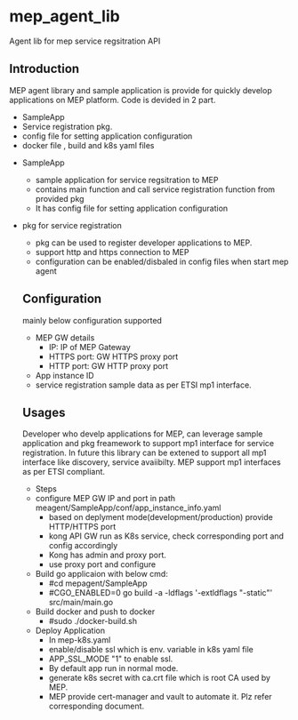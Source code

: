 # mep_agent_lib
Agent lib for mep service regsitration API 

## Introduction

MEP agent library and sample application is provide for quickly develop applications on MEP platform.
Code is devided in 2 part.
- SampleApp
- Service registration pkg.
- config file for setting application configuration 
- docker file , build and k8s yaml files

* SampleApp 
	- sample application for service regsitration to MEP
	- contains main function and call service registration function from provided pkg
	- It has config file for setting application configuration  

* pkg for service registration
	- pkg can be used to register developer applications to MEP. 
	- support http and https connection to MEP
	- configuration can be enabled/disbaled in config files when start mep agent
	
	## Configuration
	mainly below configuration supported
	- MEP GW details
		- IP: IP of MEP Gateway 
		- HTTPS port:  GW HTTPS proxy port 
		- HTTP port:  GW HTTP proxy port
	- App instance ID 
	- service registration sample data as per ETSI mp1 interface.
	
	## Usages
	Developer who develp applications for MEP, can leverage sample application and pkg freamework to support mp1 interface for service registration.
	In future this library can be extened to support all mp1 interface like discovery, service avaiibilty.
	MEP support mp1 interfaces as per ETSI compliant.
	
	* Steps
	- configure MEP GW IP and port in path meagent/SampleApp/conf/app_instance_info.yaml
		- based on deplyment mode(development/production) provide HTTP/HTTPS port
		- kong API GW run as K8s service, check corresponding port and config accordingly
		- Kong has admin and proxy port. 
		- use proxy port and configure
	- Build go applicaion with below cmd:
		- #cd mepagent/SampleApp
		- #CGO_ENABLED=0 go build -a -ldflags '-extldflags "-static"' src/main/main.go
	- Build docker and push to docker
		- #sudo ./docker-build.sh
	- Deploy Application
		- In mep-k8s.yaml
		- enable/disable ssl which is env. variable in k8s yaml file
		- APP_SSL_MODE "1" to enable ssl.
		- By default app run in normal mode.
		- generate k8s secret with ca.crt file which is root CA used by MEP. 
		- MEP provide cert-manager and vault to automate it. Plz refer corresponding document.
		
